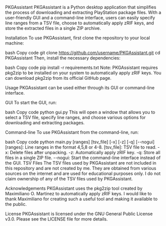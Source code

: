PKGAssistant
PKGAssistant is a Python desktop application that simplifies the process of downloading and extracting PlayStation package files. With a user-friendly GUI and a command-line interface, users can easily specify line ranges from a TSV file, choose to automatically apply zRIF keys, and store the extracted files in a single ZIP archive.

Installation
To use PKGAssistant, first clone the repository to your local machine:

bash
Copy code
git clone https://github.com/username/PKGAssistant.git
cd PKGAssistant
Then, install the necessary dependencies:

bash
Copy code
pip install -r requirements.txt
Note: PKGAssistant requires pkg2zip to be installed on your system to automatically apply zRIF keys. You can download pkg2zip from its official GitHub page.

Usage
PKGAssistant can be used either through its GUI or command-line interface.

GUI
To start the GUI, run:

bash
Copy code
python gui.py
This will open a window that allows you to select a TSV file, specify line ranges, and choose various options for downloading and extracting packages.

Command-line
To use PKGAssistant from the command-line, run:

bash
Copy code
python main.py [ranges] [tsv_file] [-x] [-z] [-q] [--nogui]
[ranges]: Line ranges in the format 4,5,8 or 4-8.
[tsv_file]: TSV file to read.
-x: Delete files after unpacking.
-z: Automatically apply zRIF key.
-q: Store all files in a single ZIP file.
--nogui: Start the command-line interface instead of the GUI.
TSV Files
The TSV files used by PKGAssistant are not included in this repository and are not created by me. They are obtained from various sources on the internet and are used for educational purposes only. I do not claim ownership of any of the TSV files used by PKGAssistant.

Acknowledgements
PKGAssistant uses the pkg2zip tool created by Maximiliano O. Martinez to automatically apply zRIF keys. I would like to thank Maximiliano for creating such a useful tool and making it available to the public.

License
PKGAssistant is licensed under the GNU General Public License v3.0. Please see the LICENSE file for more details.